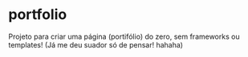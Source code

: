 # portfolio

Projeto para criar uma página (portifólio) do zero, sem frameworks ou templates! (Já me deu suador só de pensar! hahaha)
